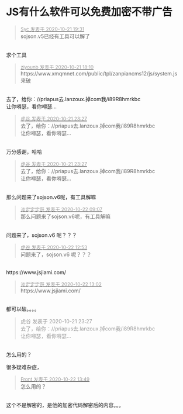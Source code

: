 # JS有什么软件可以免费加密不带广告


<div class="quote"><blockquote><font size="2"><a href="https://www.hostloc.com/forum.php?mod=redirect&amp;goto=findpost&amp;pid=9332930&amp;ptid=756872" target="_blank"><font color="#999999">Syc 发表于 2020-10-21 19:31</font></a></font><br />
sojson.v5已经有工具可以解了</blockquote></div><br />
求个工具<img src="static/image/smiley/default/lol.gif" smilieid="12" border="0" alt="" />

<div class="quote"><blockquote><font size="2"><a href="https://www.hostloc.com/forum.php?mod=redirect&amp;goto=findpost&amp;pid=9332633&amp;ptid=756872" target="_blank"><font color="#999999">ziyounb 发表于 2020-10-21 18:10</font></a></font><br />
https://www.xmqmnet.com/public/tpl/zanpiancms12/js/system.js<br />
来破</blockquote></div><br />
去了，给你：//priapus去.lanzoux.掉com我/i89R8hmrkbc<br />
让你嘚瑟，看你嘚瑟...

<div class="quote"><blockquote><font size="2"><a href="https://www.hostloc.com/forum.php?mod=redirect&amp;goto=findpost&amp;pid=9333866&amp;ptid=756872" target="_blank"><font color="#999999">虎谷 发表于 2020-10-21 23:27</font></a></font><br />
去了，给你：//priapus去.lanzoux.掉com我/i89R8hmrkbc<br />
让你嘚瑟，看你嘚瑟...</blockquote></div><br />
万分感谢，哈哈<img src="static/image/smiley/default/handshake.gif" smilieid="17" border="0" alt="" /><img src="static/image/smiley/default/handshake.gif" smilieid="17" border="0" alt="" />

<div class="quote"><blockquote><font size="2"><a href="https://www.hostloc.com/forum.php?mod=redirect&amp;goto=findpost&amp;pid=9333866&amp;ptid=756872" target="_blank"><font color="#999999">虎谷 发表于 2020-10-21 23:27</font></a></font><br />
去了，给你：//priapus去.lanzoux.掉com我/i89R8hmrkbc<br />
让你嘚瑟，看你嘚瑟...</blockquote></div><br />
那么问题来了sojson.v6呢，有工具解嘛

<div class="quote"><blockquote><font size="2"><a href="https://www.hostloc.com/forum.php?mod=redirect&amp;goto=findpost&amp;pid=9334417&amp;ptid=756872" target="_blank"><font color="#999999">淡定定定哥 发表于 2020-10-22 09:07</font></a></font><br />
那么问题来了sojson.v6呢，有工具解嘛</blockquote></div><br />
问题来了，sojson.v6 呢？？？

<div class="quote"><blockquote><font size="2"><a href="https://www.hostloc.com/forum.php?mod=redirect&amp;goto=findpost&amp;pid=9335499&amp;ptid=756872" target="_blank"><font color="#999999">虎谷 发表于 2020-10-22 12:53</font></a></font><br />
问题来了，sojson.v6 呢？？？</blockquote></div><br />
https://www.jsjiami.com/

<div class="quote"><blockquote><font size="2"><a href="https://www.hostloc.com/forum.php?mod=redirect&amp;goto=findpost&amp;pid=9335518&amp;ptid=756872" target="_blank"><font color="#999999">淡定定定哥 发表于 2020-10-22 13:02</font></a></font><br />
https://www.jsjiami.com/</blockquote></div><br />
都可以破。。。。<img src="static/image/smiley/default/victory.gif" smilieid="14" border="0" alt="" />

<div class="quote"><blockquote><font color="#999999">虎谷 发表于 2020-10-21 23:27</font><br />
<font color="#999999">去了，给你：//priapus去.lanzoux.掉com我/i89R8hmrkbc<br />
让你嘚瑟，看你嘚瑟...</font></blockquote></div><br />
怎么用的？

很多疑难杂症，

<div class="quote"><blockquote><font size="2"><a href="https://www.hostloc.com/forum.php?mod=redirect&amp;goto=findpost&amp;pid=9335654&amp;ptid=756872" target="_blank"><font color="#999999">Front 发表于 2020-10-22 13:49</font></a></font><br />
怎么用的？</blockquote></div><br />
这个不是解密的，是他的加密代码解密后的内容。。。
